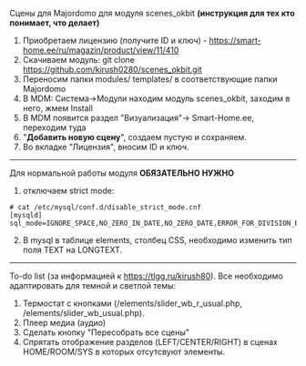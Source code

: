 Сцены для Majordomo для модуля scenes_okbit
**(инструкция для тех кто понимает, что делает)**

1. Приобретаем лицензию (получите ID и ключ) - https://smart-home.ee/ru/magazin/product/view/11/410
2. Скачиваем модуль:
git clone https://github.com/kirush0280/scenes_okbit.git
3. Переносим папки modules/ templates/ в соответствующие папки Majordomo
4. В MDM: Система->Модули находим модуль scenes_okbit, заходим в него, жмем Install
5. В MDM появится раздел "Визуализация"-> Smart-Home.ee, переходим туда
6. "**Добавить новую сцену**", создаем пустую и сохраняем.
7. Во вкладке "Лицензия", вносим ID и ключ.

-------
Для нормальной работы модуля **ОБЯЗАТЕЛЬНО НУЖНО**
1. отключаем strict mode:
```
# cat /etc/mysql/conf.d/disable_strict_mode.cnf
[mysqld]
sql_mode=IGNORE_SPACE,NO_ZERO_IN_DATE,NO_ZERO_DATE,ERROR_FOR_DIVISION_BY_ZERO,NO_AUTO_CREATE_USER,NO_ENGINE_SUBSTITUTION
```
2. В mysql в таблице elements, столбец CSS, необходимо изменить тип поля TEXT на LONGTEXT.
------
To-do list (за информацией к https://tlgg.ru/kirush80). Все необходимо адаптировать для темной и светлой темы:
1. Термостат с кнопками (/elements/slider_wb_r_usual.php, /elements/slider_wb_usual.php).
2. Плеер медиа (аудио)
3. Сделать кнопку "Пересобрать все сцены"
4. Спрятать отображение разделов (LEFT/CENTER/RIGHT) в сценах HOME/ROOM/SYS в которых отсутсвуют элементы.
